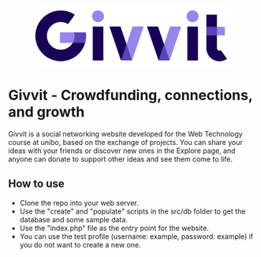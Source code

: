 <div align="center">
  <img src="https://github.com/mircoterenzi/WEB23-Givvit/blob/main/src/img/logo.png" width="400" />
</div>

# Givvit - Crowdfunding, connections, and growth
Givvit is a social networking website developed for the Web Technology course at unibo, based on the exchange of projects. You can share your ideas with your friends or discover new ones in the Explore page, and anyone can donate to support other ideas and see them come to life.

## How to use
* Clone the repo into your web server.
* Use the "create" and "populate" scripts in the src/db folder to get the database and some sample data.
* Use the "index.php" file as the entry point for the website.
* You can use the test profile (username: example, password: example) if you do not want to create a new one.
